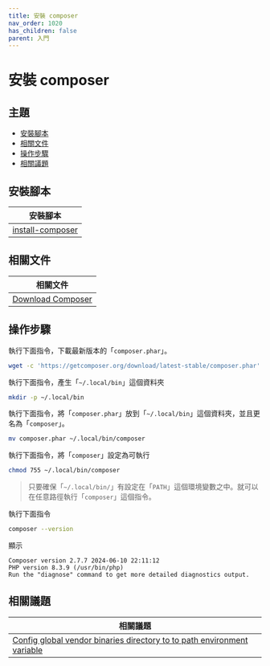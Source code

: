 ```yaml
---
title: 安裝 composer
nav_order: 1020
has_children: false
parent: 入門
---
```



# 安裝 composer


## 主題

* [安裝腳本](#安裝腳本)
* [相關文件](#相關文件)
* [操作步驟](#操作步驟)
* [相關議題](#相關議題)




## 安裝腳本

| 安裝腳本 |
| --- |
| [install-composer](https://github.com/samwhelp/note-about-php-composer/blob/gh-pages/_demo/install-composer/install.sh)|




## 相關文件

| 相關文件 |
| --- |
| [Download Composer](https://getcomposer.org/download/) |




## 操作步驟


執行下面指令，下載最新版本的「`composer.phar`」。

``` sh
wget -c 'https://getcomposer.org/download/latest-stable/composer.phar'
```

執行下面指令，產生「`~/.local/bin`」這個資料夾

``` sh
mkdir -p ~/.local/bin
```

執行下面指令，將「`composer.phar`」放到「`~/.local/bin`」這個資料夾，並且更名為「`composer`」。

``` sh
mv composer.phar ~/.local/bin/composer
```

執行下面指令，將「`composer`」設定為可執行

``` sh
chmod 755 ~/.local/bin/composer
```

> 只要確保「`~/.local/bin/`」有設定在「`PATH`」這個環境變數之中。就可以在任意路徑執行「`composer`」這個指令。

執行下面指令

``` sh
composer --version
```

顯示

```
Composer version 2.7.7 2024-06-10 22:11:12
PHP version 8.3.9 (/usr/bin/php)
Run the "diagnose" command to get more detailed diagnostics output.
```




## 相關議題

| 相關議題 |
| --- |
| [Config global vendor binaries directory to to path environment variable](https://samwhelp.github.io/note-about-php-composer/read/howto/config-composer-global-vendor-binaries-directory-to-path-environment-variable.html)
